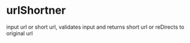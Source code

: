 # urlShortner
input url or short url, validates input and returns short url or reDirects to original url
